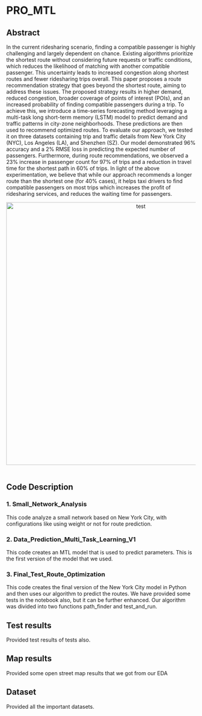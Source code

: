 # PRO_MTL

## Abstract
In the current ridesharing scenario, finding a compatible passenger is highly challenging and largely dependent on chance. Existing algorithms prioritize the shortest route without considering future requests or traffic conditions, which reduces the likelihood of matching with another compatible passenger. This uncertainty leads to increased congestion along shortest routes and fewer ridesharing trips overall. This paper proposes a route recommendation strategy that goes beyond the shortest route, aiming to address these issues. The proposed strategy results in higher demand, reduced congestion, broader coverage of points of interest (POIs), and an increased probability of finding compatible passengers during a trip. To achieve this, we introduce a time-series forecasting method leveraging a multi-task long short-term memory (LSTM) model to predict demand and traffic patterns in city-zone neighborhoods. These predictions are then used to recommend optimized routes. To evaluate our approach, we tested it on three datasets containing trip and traffic details from New York City (NYC), Los Angeles (LA), and Shenzhen (SZ). Our model demonstrated 96\% accuracy and a 2\% RMSE loss in predicting the expected number of passengers. Furthermore, during route recommendations, we observed a 23\% increase in passenger count for 97\% of trips and a reduction in travel time for the shortest path in 60\% of trips. In light of the above experimentation, we believe that while our approach recommends a longer route than the shortest one (for 40\% cases), it helps taxi drivers to find compatible passengers on most trips which increases the profit of ridesharing services, and reduces the waiting time for passengers.
<br>
<center><img width="700" alt="test" src="https://github.com/user-attachments/assets/598c3ebe-3bd1-44f7-aeae-a31128e64e5a" /></center>

<br>

## Code Description

### 1. Small_Network_Analysis
This code analyze a small network based on New York City, with configurations like using weight or not for route prediction. 
### 2. Data_Prediction_Multi_Task_Learning_V1
This code creates an MTL model that is used to predict parameters. This is the first version of the model that we used.
### 3. Final_Test_Route_Optimization
This code creates the final version of the New York City model in Python and then uses our algorithm to predict the routes. We have provided some tests in the notebook also, but it can be further enhanced. Our algorithm was divided into two functions path_finder and test_and_run.

## Test results

Provided test results of tests also.

## Map results

Provided some open street map results that we got from our EDA

## Dataset

Provided all the important datasets.
